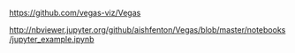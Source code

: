 

https://github.com/vegas-viz/Vegas

http://nbviewer.jupyter.org/github/aishfenton/Vegas/blob/master/notebooks/jupyter_example.ipynb